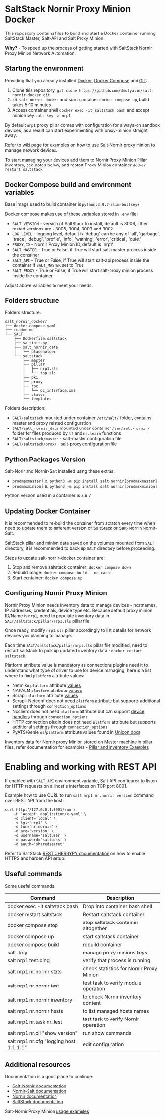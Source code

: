 # SaltStack Nornir Proxy Minion Docker

This repository contains files to build and start a Docker container running 
SaltStack Master, Salt-API and Salt Proxy Minion.

**Why?** - To speed up the process of getting started with SaltStack Nornir Proxy Minion Network Automation.

## Starting the environment

Providing that you already installed [Docker](https://docs.docker.com/engine/install/), [Docker Compose](https://docs.docker.com/compose/install/)
and [GIT](https://git-scm.com/book/en/v2/Getting-Started-Installing-Git):
 
1. Clone this repository: `git clone https://github.com/dmulyalin/salt-nornir-docker.git`
2. `cd salt-nornir-docker` and start container `docker compose up`, build takes 5-10 minutes
3. Access container shell `docker exec -it saltstack bash` and accept minion key `salt-key -a nrp1`

By default `nrp1` proxy pillar comes with configuration for always-on sandbox devices, as a result
can start experimenting with proxy-minion straight away.

Refer to wiki page for [examples](https://github.com/dmulyalin/salt-nornir-docker/wiki) on how to use 
Salt-Nornir proxy minion to manage network devices.

To start managing your devices add them to Nornir Proxy Minion Pillar inventory, see notes below, and
restart Proxy Minion container `docker restart saltstack`

## Docker Compose build and environment variables

Base image used to build container is `python:3.9.7-slim-bullseye`

Docker compose makes use of these variables stored in `.env` file:

- `SALT_VERSION` - version of SaltStack to install, default is 3006, other tested versions are - 3005, 3004, 3003 and 3002
- `LOG_LEVEL` - logging level, default is 'debug' can be any of 'all', 'garbage', 'trace', 'debug', 'profile', 'info', 'warning', 'error', 'critical', 'quiet'
- `PROXY_ID` - Nornir Proxy Minion ID, default is 'nrp1'
- `SALT_MASTER` - True or False, if True will start salt-master process inside the container
- `SALT_API` - True or False, if True will start salt-api process inside the container if `SALT_MASTER` set to True
- `SALT_PROXY` - True or False, if True will start salt-proxy minion process inside the container

Adjust above variables to meet your needs.

## Folders structure

Folders structure:

```
salt_nornir_docker/
├── docker-compose.yaml
├── readme.md
└── SALT
    ├── Dockerfile.saltstack
    ├── saltinit.py
    ├── salt_nornir_data
    │   └── placeholder
    └── saltstack
        ├── master
        ├── pillar
        │   ├── nrp1.sls
        │   └── top.sls
        ├── pki
        ├── proxy
        ├── rpc
        │   └── oc_interface.xml
        ├── states
        └── templates
```        
    
Folders description:
    
- `SALT/saltstack` mounted under container `/etc/salt/` folder, contains master and proxy related configuration
- `SALT/salt_nornir_data` mounted under container `/var/salt-nornir/` folder for files produced by `tf` and `nr.learn` functions
- `SALT/saltstack/master` - salt-master configuration file
- `SALT/saltstack/proxy` - salt-proxy configuration file

## Python Packages Version

Salt-Norir and Nornir-Salt installed using these extras:

- `prodmaxmaster` i.e. `python3 -m pip install salt-nornir[prodmaxmaster]`
- `prodmaxminion` i.e. `python3 -m pip install salt-nornir[prodmaxminion]`

Python version used in a container is 3.9.7

## Updating Docker Container

It is recommended to re-build the container from scratch every time when
need to update them to different version of SaltStack or Salt-Nornir/Nornir-Salt.

SaltStack pillar and minion data saved on the volumes mounted from `SALT`
directory, it is recommended to back up `SALT` directory before proceeding.

Steps to update salt-nornir-docker container are:

1. Stop and remove saltstack container: `docker compose down`
2. Rebuild image: `docker compose build --no-cache`
3. Start container: `docker compose up`

## Configuring Nornir Proxy Minion

Nornir Proxy Minion needs inventory data to manage devices - hostnames, IP addresses, credentials, device type etc. Because 
default proxy minion ID/Name is `nrp1`, need to populate inventory data in `SALT/saltstack/pillar/nrp1.sls` pillar file. 

Once ready, modify `nrp1.sls` pillar accordingly to list details for network devices you planning to manage.

Each time `SALT/saltstack/pillar/nrp1.sls` pillar file modified, need to restart saltstack to pick up
updated inventory data - `docker restart saltstack`.

Platform attribute value is mandatory as connections plugins need it to understand what type of driver to use for 
device managing, here is a list where to find `platform` attribute values:

- Netmiko `platform` attribute [values](https://github.com/ktbyers/netmiko/blob/develop/PLATFORMS.md#supported-ssh-device_type-values)
- NAPALM `platform` attribute [values](https://napalm.readthedocs.io/en/latest/support/)
- Scrapli `platform` attribute [values](https://scrapli.github.io/nornir_scrapli/user_guide/project_details/#supported-platforms)
- Scrapli-Netconf does not need `platform` attribute but supports additional settings through `connection_options`
- Ncclient does not need `platform` attribute but can support [device handlers](https://github.com/ncclient/ncclient#supported-device-handlers) through `connection_options`
- HTTP connection plugin does not need `platform` attribute but supports additional settings through `connection_options`
- PyATS/Genie `os`/`platform` attribute values found in [Unicon docs](https://developer.cisco.com/docs/unicon/)

Inventory data for Nornir proxy Minion stored on Master machine in pillar files, refer documentation for
examples - [Pillar and Inventory Examples](https://salt-nornir.readthedocs.io/en/latest/Pillar%20and%20Inventory%20Examples.html)

# Enabling and working with REST API

If enabled with `SALT_API` environment variable, Salt-API configured to 
listen for HTTP requests on all host's interfaces on TCP port 8001.

Example how to use CURL to run `salt nrp1 nr.nornir version` command over REST 
API from the host:

```
curl http://127.0.0.1:8001/run \
    -H 'Accept: application/x-yaml' \
    -d client='local' \
    -d tgt='nrp1' \
    -d fun='nr.nornir' \
	-d arg='version' \
    -d username='saltuser' \
    -d password='saltpass' \
    -d eauth='sharedsecret'
```

Refer to SaltStack 
[REST CHERRYPY documentation](https://docs.saltproject.io/en/latest/ref/netapi/all/salt.netapi.rest_cherrypy.html) 
on how to enable HTTPS and harden API setup.

## Useful commands

Some useful commands.

| Command                                 | Description                                       |
|-----------------------------------------|---------------------------------------------------|
| docker exec -it saltstack bash          | Drop into container bash shell                    |
| docker restart saltstack                | Restart saltstack container                       |
| docker compose stop                     | stop saltstack container altogether               |
| docker compose up                       | start saltstack container                         |
| docker compose build                    | rebuild container                                 |
| salt-key                                | manage proxy minions keys                         |
| salt nrp1 test.ping                     | verify that process is running                    |
| salt nrp1 nr.nornir stats               | check statistics for Nornir Proxy Minion          |
| salt nrp1 nr.nornir test                | test task to verify module operation              |
| salt nrp1 nr.nornir inventory           | to check Nornir inventory content                 |
| salt nrp1 nr.nornir hosts               | to list managed hosts names                       |
| salt nrp1 nr.task nr_test               | test task to verify Nornir operation              |
| salt nrp1 nr.cli "show version"         | run show commands                                 |
| salt nrp1 nr.cfg "logging host 1.1.1.1" | edit configuration                                |

## Additional resources

Documentation is a good place to continue:

- [Salt-Nornir documentation](https://salt-nornir.readthedocs.io/)
- [Nornir-Salt documentation](https://nornir-salt.readthedocs.io/)
- [Nornir documentation](https://nornir.readthedocs.io/)
- [SaltStack documentation](https://docs.saltproject.io/en/getstarted/)

Salt-Nornir Proxy Minion [usage examples](https://github.com/dmulyalin/salt-nornir-docker/wiki)